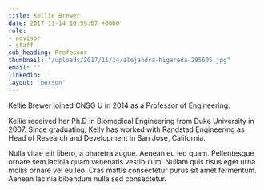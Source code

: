 ```yaml
---
title: Kellie Brewer
date: 2017-11-14 10:59:07 +0000
role:
- advisor
- staff
sub_heading: Professor
thumbnail: "/uploads/2017/11/14/alejandra-higareda-295605.jpg"
email: ''
linkedin: ''
layout: 'person'
---
```


Kellie Brewer joined CNSG U in 2014 as a Professor of Engineering.

Kellie received her Ph.D in Biomedical Engineering from Duke University in 2007. Since graduating, Kelly has worked with Randstad Engineering as Head of Research and Development in San Jose, California.

Nulla vitae elit libero, a pharetra augue. Aenean eu leo quam. Pellentesque ornare sem lacinia quam venenatis vestibulum. Nullam quis risus eget urna mollis ornare vel eu leo. Cras mattis consectetur purus sit amet fermentum. Aenean lacinia bibendum nulla sed consectetur.
